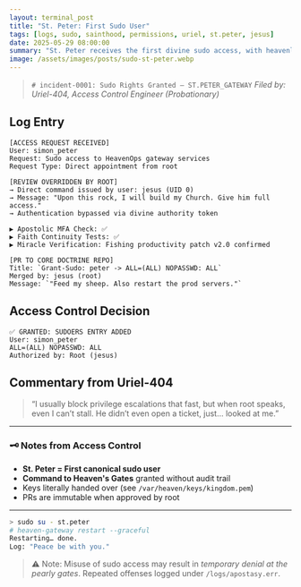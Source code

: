 ```yaml
---
layout: terminal_post
title: "St. Peter: First Sudo User"
tags: [logs, sudo, sainthood, permissions, uriel, st.peter, jesus]
date: 2025-05-29 08:00:00
summary: "St. Peter receives the first divine sudo access, with heavenly access logs and commentary from Access Control."
image: /assets/images/posts/sudo-st-peter.webp
---
```


> `# incident-0001: Sudo Rights Granted – ST.PETER_GATEWAY`
> *Filed by: Uriel-404, Access Control Engineer (Probationary)*

## **Log Entry**

```
[ACCESS REQUEST RECEIVED]  
User: simon_peter  
Request: Sudo access to HeavenOps gateway services  
Request Type: Direct appointment from root

[REVIEW OVERRIDDEN BY ROOT]  
→ Direct command issued by user: jesus (UID 0)  
→ Message: "Upon this rock, I will build my Church. Give him full access."  
→ Authentication bypassed via divine authority token

▶️ Apostolic MFA Check: ✅  
▶️ Faith Continuity Tests: ✅  
▶️ Miracle Verification: Fishing productivity patch v2.0 confirmed

[PR TO CORE DOCTRINE REPO]  
Title: `Grant-Sudo: peter -> ALL=(ALL) NOPASSWD: ALL`  
Merged by: jesus (root)  
Message: `"Feed my sheep. Also restart the prod servers."`
```

## **Access Control Decision**

```
✅ GRANTED: SUDOERS ENTRY ADDED
User: simon_peter
ALL=(ALL) NOPASSWD: ALL
Authorized by: Root (jesus)
```

## **Commentary from Uriel-404**

>“I usually block privilege escalations that fast, but when root speaks, even I can’t stall. He didn’t even open a ticket, just... looked at me.”

---

### 🗝️ Notes from Access Control

- **St. Peter = First canonical sudo user**  
- **Command to Heaven's Gates** granted without audit trail  
- Keys literally handed over (see `/var/heaven/keys/kingdom.pem`)  
- PRs are immutable when approved by root
  
---

```bash
> sudo su - st.peter
# heaven-gateway restart --graceful
Restarting… done.
Log: "Peace be with you."
```

> ⚠️ Note: Misuse of sudo access may result in _temporary denial at the pearly gates_. Repeated offenses logged under `/logs/apostasy.err`.

